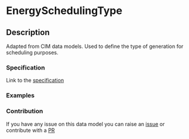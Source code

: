 # EnergySchedulingType

## Description 

Adapted from CIM data models. Used to define the type of generation for scheduling purposes.
### Specification

Link to the [specification](https://smart-data-models.github.io/dataModel.EnergyCIM/EnergySchedulingType/doc/spec.md)
### Examples
### Contribution

 If you have any issue on this data model you can raise an [issue](https://github.com/smart-data-models/dataModel.EnergyCIM/issues)  or contribute with a [PR](https://github.com/smart-data-models/dataModel.EnergyCIM/pulls)